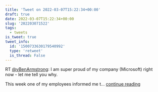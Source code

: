 ```yaml
---
title: 'Tweet on 2022-03-07T15:22:34+00:00'
draft: true
date: 2022-03-07T15:22:34+00:00
slug: '202203071522'
tags:
  - tweets
is_tweet: true
tweet_info:
  id: '1500733630179540992'
  type: 'retweet'
  is_thread: False
---
```




RT [@vBenArmstrong](https://x.com/vBenArmstrong): I am super proud of my company (Microsoft) right now - let me tell you why.

This week one of my employees informed me t… [continue reading](https://x.com/sytelus/status/1500733630179540992)
